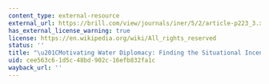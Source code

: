 ```yaml
---
content_type: external-resource
external_url: https://brill.com/view/journals/iner/5/2/article-p223_3.xml
has_external_license_warning: true
license: https://en.wikipedia.org/wiki/All_rights_reserved
status: ''
title: "\u201CMotivating Water Diplomacy: Finding the Situational Incentives to Negotiate.\u201D"
uid: cee563c6-1d5c-48bd-902c-16efb832fa1c
wayback_url: ''
---
```

